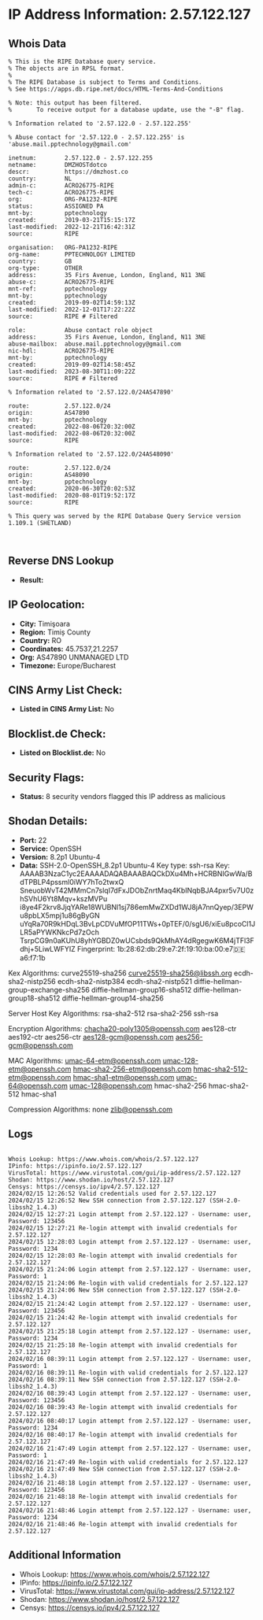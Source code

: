 # IP Address Information: 2.57.122.127

## Whois Data
```
% This is the RIPE Database query service.
% The objects are in RPSL format.
%
% The RIPE Database is subject to Terms and Conditions.
% See https://apps.db.ripe.net/docs/HTML-Terms-And-Conditions

% Note: this output has been filtered.
%       To receive output for a database update, use the "-B" flag.

% Information related to '2.57.122.0 - 2.57.122.255'

% Abuse contact for '2.57.122.0 - 2.57.122.255' is 'abuse.mail.pptechnology@gmail.com'

inetnum:        2.57.122.0 - 2.57.122.255
netname:        DMZHOSTdotco
descr:          https://dmzhost.co
country:        NL
admin-c:        ACRO26775-RIPE
tech-c:         ACRO26775-RIPE
org:            ORG-PA1232-RIPE
status:         ASSIGNED PA
mnt-by:         pptechnology
created:        2019-03-21T15:15:17Z
last-modified:  2022-12-21T16:42:31Z
source:         RIPE

organisation:   ORG-PA1232-RIPE
org-name:       PPTECHNOLOGY LIMITED
country:        GB
org-type:       OTHER
address:        35 Firs Avenue, London, England, N11 3NE
abuse-c:        ACRO26775-RIPE
mnt-ref:        pptechnology
mnt-by:         pptechnology
created:        2019-09-02T14:59:13Z
last-modified:  2022-12-01T17:22:22Z
source:         RIPE # Filtered

role:           Abuse contact role object
address:        35 Firs Avenue, London, England, N11 3NE
abuse-mailbox:  abuse.mail.pptechnology@gmail.com
nic-hdl:        ACRO26775-RIPE
mnt-by:         pptechnology
created:        2019-09-02T14:58:45Z
last-modified:  2023-08-30T11:09:22Z
source:         RIPE # Filtered

% Information related to '2.57.122.0/24AS47890'

route:          2.57.122.0/24
origin:         AS47890
mnt-by:         pptechnology
created:        2022-08-06T20:32:00Z
last-modified:  2022-08-06T20:32:00Z
source:         RIPE

% Information related to '2.57.122.0/24AS48090'

route:          2.57.122.0/24
origin:         AS48090
mnt-by:         pptechnology
created:        2020-06-30T20:02:53Z
last-modified:  2020-08-01T19:52:17Z
source:         RIPE

% This query was served by the RIPE Database Query Service version 1.109.1 (SHETLAND)



```
## Reverse DNS Lookup
- **Result:** 

## IP Geolocation:
- **City:** Timişoara
- **Region:** Timiș County
- **Country:** RO
- **Coordinates:** 45.7537,21.2257
- **Org:** AS47890 UNMANAGED LTD
- **Timezone:** Europe/Bucharest

## CINS Army List Check:
- **Listed in CINS Army List:** 
No

## Blocklist.de Check:
- **Listed on Blocklist.de:** 
No

## Security Flags:
- **Status:** 8 security vendors flagged this IP address as malicious

## Shodan Details:
- **Port:** 22
- **Service:** OpenSSH
- **Version:** 8.2p1 Ubuntu-4
- **Data:** SSH-2.0-OpenSSH_8.2p1 Ubuntu-4
Key type: ssh-rsa
Key: AAAAB3NzaC1yc2EAAAADAQABAAABAQCkDXu4Mh+HCRBNIGwWa/BdTPBLP4pssml0iWY7hTo2twxQ
SneuobWvT42MMmCn7slqI7dFxJDObZnrtMaq4KbINqbBJA4pxr5v7U0zhSVhU6Yt8Mqv+kszMVPu
i8ye4F2krv8JjqYARe18WUBNl1sj786emMwZXDd1WJ8jA7nnQyep/3EPWu8pbLX5mpj1u86gByGN
uYqRa70R9kHDqL3BvLpCDVuMfOP11TWs+0pTEF/0/sgU6/xiEu8pcoCl1JLR5aPYWKNkcPd7zOch
TsrpCG9n0aKUhU8yhYGBDZ0wUCsbds9QkMhAY4dRgegwK6M4jTFl3Fdhj+5LiwLWFYIZ
Fingerprint: 1b:28:62:db:29:e7:2f:19:10:ba:00:e7:de:a6:f7:1b

Kex Algorithms:
	curve25519-sha256
	curve25519-sha256@libssh.org
	ecdh-sha2-nistp256
	ecdh-sha2-nistp384
	ecdh-sha2-nistp521
	diffie-hellman-group-exchange-sha256
	diffie-hellman-group16-sha512
	diffie-hellman-group18-sha512
	diffie-hellman-group14-sha256

Server Host Key Algorithms:
	rsa-sha2-512
	rsa-sha2-256
	ssh-rsa

Encryption Algorithms:
	chacha20-poly1305@openssh.com
	aes128-ctr
	aes192-ctr
	aes256-ctr
	aes128-gcm@openssh.com
	aes256-gcm@openssh.com

MAC Algorithms:
	umac-64-etm@openssh.com
	umac-128-etm@openssh.com
	hmac-sha2-256-etm@openssh.com
	hmac-sha2-512-etm@openssh.com
	hmac-sha1-etm@openssh.com
	umac-64@openssh.com
	umac-128@openssh.com
	hmac-sha2-256
	hmac-sha2-512
	hmac-sha1

Compression Algorithms:
	none
	zlib@openssh.com


## Logs
```

Whois Lookup: https://www.whois.com/whois/2.57.122.127
IPinfo: https://ipinfo.io/2.57.122.127
VirusTotal: https://www.virustotal.com/gui/ip-address/2.57.122.127
Shodan: https://www.shodan.io/host/2.57.122.127
Censys: https://censys.io/ipv4/2.57.122.127
2024/02/15 12:26:52 Valid credentials used for 2.57.122.127
2024/02/15 12:26:52 New SSH connection from 2.57.122.127 (SSH-2.0-libssh2_1.4.3)
2024/02/15 12:27:21 Login attempt from 2.57.122.127 - Username: user, Password: 123456
2024/02/15 12:27:21 Re-login attempt with invalid credentials for 2.57.122.127
2024/02/15 12:28:03 Login attempt from 2.57.122.127 - Username: user, Password: 1234
2024/02/15 12:28:03 Re-login attempt with invalid credentials for 2.57.122.127
2024/02/15 21:24:06 Login attempt from 2.57.122.127 - Username: user, Password: 1
2024/02/15 21:24:06 Re-login with valid credentials for 2.57.122.127
2024/02/15 21:24:06 New SSH connection from 2.57.122.127 (SSH-2.0-libssh2_1.4.3)
2024/02/15 21:24:42 Login attempt from 2.57.122.127 - Username: user, Password: 123456
2024/02/15 21:24:42 Re-login attempt with invalid credentials for 2.57.122.127
2024/02/15 21:25:18 Login attempt from 2.57.122.127 - Username: user, Password: 1234
2024/02/15 21:25:18 Re-login attempt with invalid credentials for 2.57.122.127
2024/02/16 08:39:11 Login attempt from 2.57.122.127 - Username: user, Password: 1
2024/02/16 08:39:11 Re-login with valid credentials for 2.57.122.127
2024/02/16 08:39:11 New SSH connection from 2.57.122.127 (SSH-2.0-libssh2_1.4.3)
2024/02/16 08:39:43 Login attempt from 2.57.122.127 - Username: user, Password: 123456
2024/02/16 08:39:43 Re-login attempt with invalid credentials for 2.57.122.127
2024/02/16 08:40:17 Login attempt from 2.57.122.127 - Username: user, Password: 1234
2024/02/16 08:40:17 Re-login attempt with invalid credentials for 2.57.122.127
2024/02/16 21:47:49 Login attempt from 2.57.122.127 - Username: user, Password: 1
2024/02/16 21:47:49 Re-login with valid credentials for 2.57.122.127
2024/02/16 21:47:49 New SSH connection from 2.57.122.127 (SSH-2.0-libssh2_1.4.3)
2024/02/16 21:48:18 Login attempt from 2.57.122.127 - Username: user, Password: 123456
2024/02/16 21:48:18 Re-login attempt with invalid credentials for 2.57.122.127
2024/02/16 21:48:46 Login attempt from 2.57.122.127 - Username: user, Password: 1234
2024/02/16 21:48:46 Re-login attempt with invalid credentials for 2.57.122.127

```
## Additional Information
- Whois Lookup: https://www.whois.com/whois/2.57.122.127
- IPinfo: https://ipinfo.io/2.57.122.127
- VirusTotal: https://www.virustotal.com/gui/ip-address/2.57.122.127
- Shodan: https://www.shodan.io/host/2.57.122.127
- Censys: https://censys.io/ipv4/2.57.122.127

